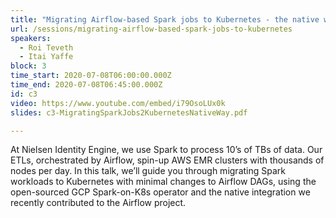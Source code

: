 ```yaml
---
title: "Migrating Airflow-based Spark jobs to Kubernetes - the native way"
url: /sessions/migrating-airflow-based-spark-jobs-to-kubernetes
speakers:
  - Roi Teveth
  - Itai Yaffe
block: 3
time_start: 2020-07-08T06:00:00.000Z
time_end: 2020-07-08T06:45:00.000Z
id: c3
video: https://www.youtube.com/embed/i79OsoLUx0k
slides: c3-MigratingSparkJobs2KubernetesNativeWay.pdf

---
```


At Nielsen Identity Engine, we use Spark to process 10’s of TBs of data. Our ETLs, orchestrated by Airflow, spin-up AWS EMR clusters with thousands of nodes per day. In this talk, we’ll guide you through migrating Spark workloads to Kubernetes with minimal changes to Airflow DAGs, using the open-sourced GCP Spark-on-K8s operator and the native integration we recently contributed to the Airflow project.
